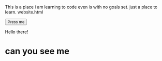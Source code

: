 This is a place i am learning to code even is with no goals set. just a place to learn. 
website.html
<!DOCTYPE <html>
    
<button>Press me</button>

<head>Hello there!</head>
<body><h1>can you see me</h1>




</body>








</html>
